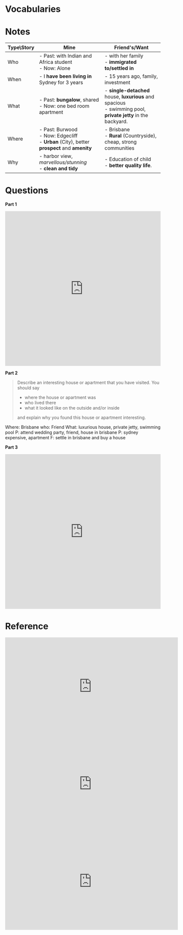 Vocabularies
=============



Notes
=====

| Type\Story  |  Mine  | Friend's/Want |
|-------------|-----------|-----|
| Who 	| - Past: with Indian and Africa student <BR> - Now: Alone | - with her family <BR> - **immigrated to/settled in** |
| When 	| - I **have been living in** Sydney for 3 years| - 15 years ago, family, investment |
| What 	| - Past: **bungalow**, shared <BR> - Now: one bed room apartment | - **single-detached** house, **luxurious** and spacious <BR> - swimming pool, **private jetty** in the backyard. |
| Where | - Past: Burwood<BR> - Now: Edgecliff <BR> - **Urban** (City), better **prospect** and **amenity** | - Brisbane <BR> - **Rural** (Countryside), cheap, strong communities|
| Why 	| - harbor view, *marvellous/stunning* <BR> - **clean and tidy** | - Education of child <BR> - **better quality life**. |

Questions
========

**Part 1**
<iframe src="https://quizlet.com/520653796/flashcards/embed?i=7u4xy&x=1jj1" height="500" width="100%" style="border:0"></iframe>

**Part 2**
> Describe an interesting house or apartment that you have visited. You should say
> 
> - where the house or apartment was 
> - who lived there  
> - what it looked like on the outside and/or inside 
> 
> and explain why you found this house or apartment interesting.

Where: Brisbane
who: Friend
What: luxurious house, private jetty, swimming pool
P: attend wedding party, friend, house in brisbane
P: sydney expensive, apartment
F: settle in brisbane and buy a house

**Part 3**

<iframe src="https://quizlet.com/521395939/flashcards/embed?i=7u4xy&x=1jj1" height="500" width="100%" style="border:0"></iframe>

Reference
========

<iframe width="560" height="315" src="https://www.youtube.com/embed/KaK-VDFqgHc" frameborder="0" allow="accelerometer; autoplay; encrypted-media; gyroscope; picture-in-picture" allowfullscreen></iframe>

<iframe width="560" height="315" src="https://www.youtube.com/embed/BmH722JfWVU" frameborder="0" allow="accelerometer; autoplay; encrypted-media; gyroscope; picture-in-picture" allowfullscreen></iframe>

<iframe width="560" height="315" src="https://www.youtube.com/embed/ArTA9OW-srQ" frameborder="0" allow="accelerometer; autoplay; encrypted-media; gyroscope; picture-in-picture" allowfullscreen></iframe>
<!--stackedit_data:
eyJoaXN0b3J5IjpbLTYzMzE0NzYzMV19
-->